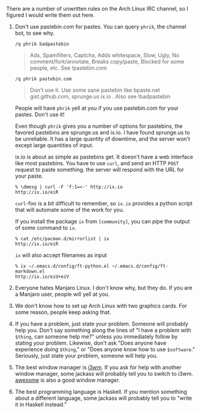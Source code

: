 There are a number of unwritten rules on the Arch Linux IRC channel, so I
figured I would write them out here.

1.  Don't use pastebin.com for pastes. You can query `phrik`, the channel bot,
    to see why. 

        /q phrik badpastebin

    > Ads, Spamfilters, Captcha, Adds whitespace, Slow, Ugly, No
    > comment/fork/annotate, Breaks copy/paste, Blocked for some people,
    > etc. See !pastebin.com

        /q phrik pastebin.com

    >Don't use it. Use some sane pastebin like bpaste.net gist.github.com,
    >sprunge.us ix.io . Also see !badpastebin

    People will have `phrik` yell at you if you use pastebin.com for your
    pastes. Don't use it!

    Even though `phrik` gives you a number of options for pastebins, the favored
    pastebins are sprunge.us and ix.io. I have found sprunge.us to be
    unreliable. It has a large quantity of downtime, and the server won't except
    large quantities of input.

    ix.io is about as simple as pastebins get. It doesn't have a web interface
    like most pastebins. You have to use `curl`, and send an HTTP `POST` request
    to paste something. the server will respond with the URL for your paste.

        % \dmesg | curl -F 'f:1=<-' http://ix.io
        http://ix.io/eiR

    `curl`-foo is a bit difficult to remember, so `ix.io` provides a python
    script that will automate some of the work for you.

    If you install the package `ix` from `[community]`, you can pipe the output
    of some command to `ix`.

        % cat /etc/pacman.d/mirrorlist | ix
        http://ix.io/eiR

    `ix` will also accept filenames as input
    
        % ix ~/.emacs.d/config/ft-python.el ~/.emacs.d/config/ft-markdown.el 
        http://ix.io/eiU+eiV

2.  Everyone hates Manjaro Linux. I don't know why, but they do. If you are a
    Manjaro user, people will yell at you.
3.  We don't know how to set up Arch Linux with two graphics cards. For some
    reason, people keep asking that.
4.  If you have a problem, just state your problem. Someone will probably help
    you. Don't say something along the lines of "I have a problem with `$thing`,
    can someone help me?" unless you immediately follow by stating your
    problem. Likewise, don't ask "Does anyone have experience doing `$thing`,"
    or "Does anyone know how to use `$software`." Seriously, just state your
    problem, someone will help you.
5.  The best window manager is [i3wm](http://i3wm.org/). If you ask for help
    with another window manager, some jackass will probably tell you to switch
    to i3wm. [awesome](http://awesome.naquadah.org/) is also a good window
    manager.
6.  The best programming language is Haskell. If you mention something about a
    different language, some jackass will probably tell you to "write it in
    Haskell instead."
